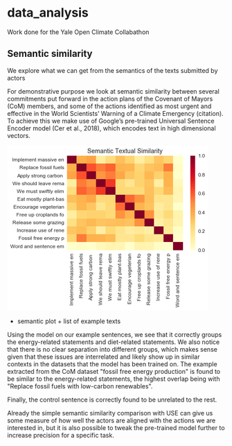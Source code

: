 # data_analysis
Work done for the Yale Open Climate Collabathon



## Semantic similarity 

We explore what we can get from the semantics of the texts submitted by actors


For demonstrative purpose we look at semantic similarity between several commitments put forward in the action plans of the Covenant of Mayors (CoM) members, and some of the actions identified as most urgent and effective in the World Scientists’ Warning of a Climate Emergency (citation). To achieve this we make use of Google’s pre-trained Universal Sentence Encoder model (Cer et al., 2018), which encodes text in high dimensional vectors. 


![Semantic](semantic0.png)
- semantic plot + list of example texts


Using the model on our example sentences, we see that it correctly groups the energy-related statements and diet-related statements. We also notice that there is no clear separation into different groups, which makes sense given that these issues are interrelated and likely show up in similar contexts in the datasets that the model has been trained on. The example extracted from the CoM dataset "fossil free energy production" is found to be similar to the energy-related statements, the highest overlap being with "Replace fossil fuels with low-carbon renewables". 

Finally, the control sentence is correctly found to be unrelated to the rest. 

Already the simple semantic similarity comparison with USE can give us some measure of how well the actors are aligned with the actions we are interested in, but it is also possible to tweak the pre-trained model further to increase precision for a specific task. 


